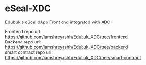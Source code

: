 # eSeal-XDC

Edubuk's eSeal dApp Front end integrated with XDC 

Frontend repo url: https://github.com/iamshreyashh/Edubuk_XDC/tree/frontend <br/>
Backend repo url: https://github.com/iamshreyashh/Edubuk_XDC/tree/backend <br/>
smart contract repo url: https://github.com/iamshreyashh/Edubuk_XDC/tree/smart-contract <br/>
